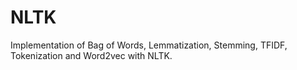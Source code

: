 # NLTK
Implementation of Bag of Words, Lemmatization, Stemming, TFIDF, Tokenization and Word2vec with NLTK.
